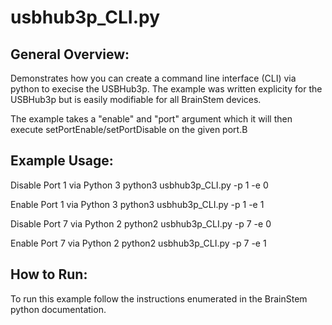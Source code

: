 usbhub3p_CLI.py
========================


General Overview:
-----------------
Demonstrates how you can create a command line interface (CLI) via python to execise the USBHub3p.
The example was written explicity for the USBHub3p but is easily modifiable for all BrainStem devices.

The example takes a "enable" and "port" argument which it will then execute setPortEnable/setPortDisable
on the given port.B


Example Usage:
-----------------
Disable Port 1 via Python 3
python3 usbhub3p_CLI.py -p 1 -e 0

Enable Port 1 via Python 3
python3 usbhub3p_CLI.py -p 1 -e 1

Disable Port 7 via Python 2
python2 usbhub3p_CLI.py -p 7 -e 0

Enable Port 7 via Python 2
python2 usbhub3p_CLI.py -p 7 -e 1


How to Run:
-----------
To run this example follow the instructions enumerated in the BrainStem python documentation.
